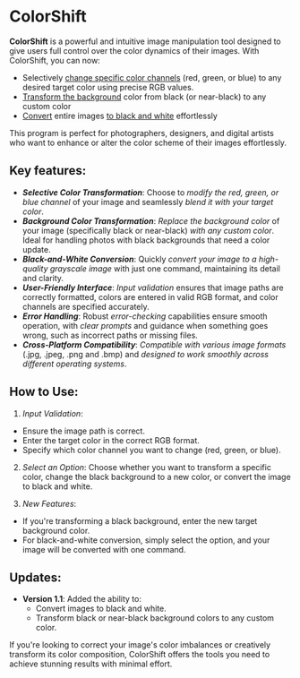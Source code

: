 # ColorShift

**ColorShift** is a powerful and intuitive image manipulation tool designed to give users full control over the color dynamics of their images. With ColorShift, you can now:
- Selectively <ins>change specific color channels</ins> (red, green, or blue) to any desired target color using precise RGB values.
- <ins>Transform the background</ins> color from black (or near-black) to any custom color
- <ins>Convert</ins> entire images <ins>to black and white</ins> effortlessly

This program is perfect for photographers, designers, and digital artists who want to enhance or alter the color scheme of their images effortlessly.

## Key features:
- ***Selective Color Transformation***: Choose to *modify the red, green, or blue channel* of your image and seamlessly *blend it with your target color*.
- ***Background Color Transformation***: *Replace the background color* of your image (specifically black or near-black) *with any custom color*. Ideal for handling photos with black backgrounds that need a color update.
- ***Black-and-White Conversion***: Quickly *convert your image to a high-quality grayscale image* with just one command, maintaining its detail and clarity.
- ***User-Friendly Interface***: *Input validation* ensures that image paths are correctly formatted, colors are entered in valid RGB format, and color channels are specified accurately.
- ***Error Handling***: Robust *error-checking* capabilities ensure smooth operation, with *clear prompts* and guidance when something goes wrong, such as incorrect paths or missing files.
- ***Cross-Platform Compatibility***: *Compatible with various image formats* (.jpg, .jpeg, .png and .bmp) and *designed to work smoothly across different operating systems*.

## How to Use:
1. *Input Validation*:
- Ensure the image path is correct.
- Enter the target color in the correct RGB format.
- Specify which color channel you want to change (red, green, or blue).

2. *Select an Option*:
Choose whether you want to transform a specific color, change the black background to a new color, or convert the image to black and white.

3. *New Features*:
- If you're transforming a black background, enter the new target background color.
- For black-and-white conversion, simply select the option, and your image will be converted with one command.

## Updates:
- **Version 1.1**: Added the ability to:
    - Convert images to black and white.
    - Transform black or near-black background colors to any custom color.


If you're looking to correct your image's color imbalances or creatively transform its color composition, ColorShift offers the tools you need to achieve stunning results with minimal effort.